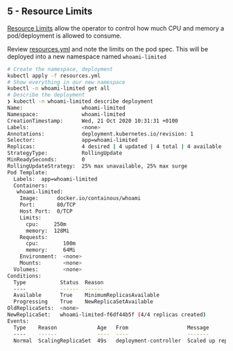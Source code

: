 ## 5 - Resource Limits

[Resource Limits](https://kubernetes.io/docs/concepts/configuration/manage-resources-containers/) allow the operator to control how much CPU and memory a pod/deployment is allowed to consume.

Review [resources.yml](./resources.yml) and note the limits on the pod spec. This will be deployed into a new namespace named `whoami-limited`

```bash
# Create the namespace, deployment
kubectl apply -f resources.yml
# Show everything in our new namespace
kubectl -n whoami-limited get all
# Describe the deployment
❯ kubectl -n whoami-limited describe deployment
Name:                   whoami-limited
Namespace:              whoami-limited
CreationTimestamp:      Wed, 21 Oct 2020 10:31:31 +0100
Labels:                 <none>
Annotations:            deployment.kubernetes.io/revision: 1
Selector:               app=whoami-limited
Replicas:               4 desired | 4 updated | 4 total | 4 available | 0 unavailable
StrategyType:           RollingUpdate
MinReadySeconds:        0
RollingUpdateStrategy:  25% max unavailable, 25% max surge
Pod Template:
  Labels:  app=whoami-limited
  Containers:
   whoami-limited:
    Image:      docker.io/containous/whoami
    Port:       80/TCP
    Host Port:  0/TCP
    Limits:
      cpu:     250m
      memory:  128Mi
    Requests:
      cpu:        100m
      memory:     64Mi
    Environment:  <none>
    Mounts:       <none>
  Volumes:        <none>
Conditions:
  Type           Status  Reason
  ----           ------  ------
  Available      True    MinimumReplicasAvailable
  Progressing    True    NewReplicaSetAvailable
OldReplicaSets:  <none>
NewReplicaSet:   whoami-limited-f6df44b5f (4/4 replicas created)
Events:
  Type    Reason             Age   From                   Message
  ----    ------             ----  ----                   -------
  Normal  ScalingReplicaSet  49s   deployment-controller  Scaled up replica set whoami-limited-f6df44b5f to 4
```
